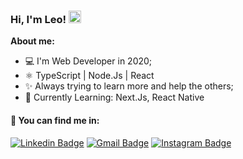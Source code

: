 ### Hi, I'm Leo!  <img src="https://media.giphy.com/media/hvRJCLFzcasrR4ia7z/giphy.gif" width="20" >

 **About me:**
 - 💻 I'm Web Developer in 2020;
 - ⚛️ TypeScript | Node.Js | React
 - ✨ Always trying to learn more and help the others;
 - 🚀 Currently Learning: Next.Js, React Native

#### 💬 You can find me in: 

[![Linkedin Badge](https://img.shields.io/badge/-Linkedin-blue?style=flat-square&logo=Linkedin&logoColor=white&link=https://www.linkedin.com/in/leonardo-leal-antao/)](https://www.linkedin.com/in/leonardo-leal-antao/) 
[![Gmail Badge](https://img.shields.io/badge/-leolealantao@gmail.com-c14438?style=flat-square&logo=Gmail&logoColor=white&link=mailto:leolealantao@gmail.com)](mailto:leolealantao@gmail.com)
[![Instagram Badge](https://img.shields.io/badge/-Instagram-purple?style=flat-square&logo=Instagram&logoColor=white&link=https://www.linkedin.com/in/leonardo-leal-antao/)](https://www.instagram.com/la_leonardoo/)
